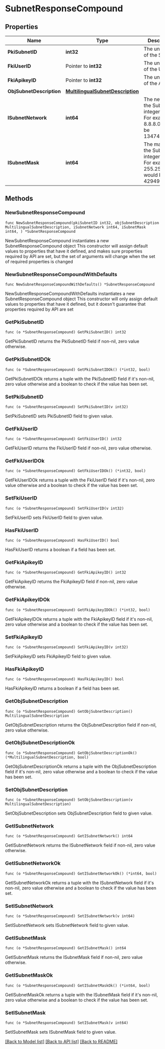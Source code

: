 # SubnetResponseCompound

## Properties

Name | Type | Description | Notes
------------ | ------------- | ------------- | -------------
**PkiSubnetID** | **int32** | The unique ID of the Subnet | 
**FkiUserID** | Pointer to **int32** | The unique ID of the User | [optional] 
**FkiApikeyID** | Pointer to **int32** | The unique ID of the Apikey | [optional] 
**ObjSubnetDescription** | [**MultilingualSubnetDescription**](MultilingualSubnetDescription.md) |  | 
**ISubnetNetwork** | **int64** | The network of the Subnet in integer form. For example 8.8.8.0 would be 134744064 | 
**ISubnetMask** | **int64** | The mask of the Subnet  in integer form. For example 255.255.255.0 would be 4294967040 | 

## Methods

### NewSubnetResponseCompound

`func NewSubnetResponseCompound(pkiSubnetID int32, objSubnetDescription MultilingualSubnetDescription, iSubnetNetwork int64, iSubnetMask int64, ) *SubnetResponseCompound`

NewSubnetResponseCompound instantiates a new SubnetResponseCompound object
This constructor will assign default values to properties that have it defined,
and makes sure properties required by API are set, but the set of arguments
will change when the set of required properties is changed

### NewSubnetResponseCompoundWithDefaults

`func NewSubnetResponseCompoundWithDefaults() *SubnetResponseCompound`

NewSubnetResponseCompoundWithDefaults instantiates a new SubnetResponseCompound object
This constructor will only assign default values to properties that have it defined,
but it doesn't guarantee that properties required by API are set

### GetPkiSubnetID

`func (o *SubnetResponseCompound) GetPkiSubnetID() int32`

GetPkiSubnetID returns the PkiSubnetID field if non-nil, zero value otherwise.

### GetPkiSubnetIDOk

`func (o *SubnetResponseCompound) GetPkiSubnetIDOk() (*int32, bool)`

GetPkiSubnetIDOk returns a tuple with the PkiSubnetID field if it's non-nil, zero value otherwise
and a boolean to check if the value has been set.

### SetPkiSubnetID

`func (o *SubnetResponseCompound) SetPkiSubnetID(v int32)`

SetPkiSubnetID sets PkiSubnetID field to given value.


### GetFkiUserID

`func (o *SubnetResponseCompound) GetFkiUserID() int32`

GetFkiUserID returns the FkiUserID field if non-nil, zero value otherwise.

### GetFkiUserIDOk

`func (o *SubnetResponseCompound) GetFkiUserIDOk() (*int32, bool)`

GetFkiUserIDOk returns a tuple with the FkiUserID field if it's non-nil, zero value otherwise
and a boolean to check if the value has been set.

### SetFkiUserID

`func (o *SubnetResponseCompound) SetFkiUserID(v int32)`

SetFkiUserID sets FkiUserID field to given value.

### HasFkiUserID

`func (o *SubnetResponseCompound) HasFkiUserID() bool`

HasFkiUserID returns a boolean if a field has been set.

### GetFkiApikeyID

`func (o *SubnetResponseCompound) GetFkiApikeyID() int32`

GetFkiApikeyID returns the FkiApikeyID field if non-nil, zero value otherwise.

### GetFkiApikeyIDOk

`func (o *SubnetResponseCompound) GetFkiApikeyIDOk() (*int32, bool)`

GetFkiApikeyIDOk returns a tuple with the FkiApikeyID field if it's non-nil, zero value otherwise
and a boolean to check if the value has been set.

### SetFkiApikeyID

`func (o *SubnetResponseCompound) SetFkiApikeyID(v int32)`

SetFkiApikeyID sets FkiApikeyID field to given value.

### HasFkiApikeyID

`func (o *SubnetResponseCompound) HasFkiApikeyID() bool`

HasFkiApikeyID returns a boolean if a field has been set.

### GetObjSubnetDescription

`func (o *SubnetResponseCompound) GetObjSubnetDescription() MultilingualSubnetDescription`

GetObjSubnetDescription returns the ObjSubnetDescription field if non-nil, zero value otherwise.

### GetObjSubnetDescriptionOk

`func (o *SubnetResponseCompound) GetObjSubnetDescriptionOk() (*MultilingualSubnetDescription, bool)`

GetObjSubnetDescriptionOk returns a tuple with the ObjSubnetDescription field if it's non-nil, zero value otherwise
and a boolean to check if the value has been set.

### SetObjSubnetDescription

`func (o *SubnetResponseCompound) SetObjSubnetDescription(v MultilingualSubnetDescription)`

SetObjSubnetDescription sets ObjSubnetDescription field to given value.


### GetISubnetNetwork

`func (o *SubnetResponseCompound) GetISubnetNetwork() int64`

GetISubnetNetwork returns the ISubnetNetwork field if non-nil, zero value otherwise.

### GetISubnetNetworkOk

`func (o *SubnetResponseCompound) GetISubnetNetworkOk() (*int64, bool)`

GetISubnetNetworkOk returns a tuple with the ISubnetNetwork field if it's non-nil, zero value otherwise
and a boolean to check if the value has been set.

### SetISubnetNetwork

`func (o *SubnetResponseCompound) SetISubnetNetwork(v int64)`

SetISubnetNetwork sets ISubnetNetwork field to given value.


### GetISubnetMask

`func (o *SubnetResponseCompound) GetISubnetMask() int64`

GetISubnetMask returns the ISubnetMask field if non-nil, zero value otherwise.

### GetISubnetMaskOk

`func (o *SubnetResponseCompound) GetISubnetMaskOk() (*int64, bool)`

GetISubnetMaskOk returns a tuple with the ISubnetMask field if it's non-nil, zero value otherwise
and a boolean to check if the value has been set.

### SetISubnetMask

`func (o *SubnetResponseCompound) SetISubnetMask(v int64)`

SetISubnetMask sets ISubnetMask field to given value.



[[Back to Model list]](../README.md#documentation-for-models) [[Back to API list]](../README.md#documentation-for-api-endpoints) [[Back to README]](../README.md)


